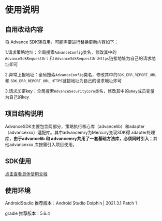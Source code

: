 # 使用说明

## 自用改动内容

将 Advance SDK转自用，可能需要进行替换更新内容如下：

1.请求策略地址：全局搜索`AdvanceConfig`类名，修改其中的`AdvanceSdkRequestUrl` 和 `AdvanceSdkRequestUrlHttps`链接地址为自己的请求地址即可

2.异常上报地址：全局搜索`AdvanceConfig`类名，修改其中的`SDK_ERR_REPORT_URL` 和 `SDK_ERR_REPORT_URL_HTTPS`链接地址为自己的请求地址即可

3.请求加密key：全局搜索`AdvanceSecurityCore`类名，修改其中的`sKey`成员变量为自己的key


## 项目结构说明

AdvanceSDK主要包含两部分，策略执行核心库（advancelib）和adapter（advancexxx）适配库。其中advancemry为Mercury变现SDK得 adapter处理库，**由于advancelib 和 advancemry共用了一套基础方法库，必须同时引入**；其他advancexxx 库按需引入项目使用。


## SDK使用

[点击查看具体使用文档](https://www.bayescom.com/docsify/docs/#/advance/android/start/start)

## 使用环境

AndroidStudio 推荐版本：Android Studio Dolphin | 2021.3.1 Patch 1

gradle 推荐版本：5.6.4